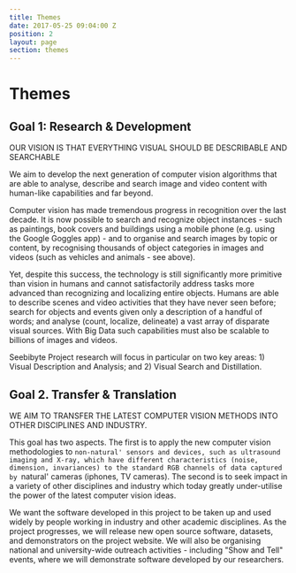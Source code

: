 ```yaml
---
title: Themes
date: 2017-05-25 09:04:00 Z
position: 2
layout: page
section: themes
---
```


# Themes

## Goal 1: Research & Development

OUR VISION IS THAT EVERYTHING VISUAL SHOULD BE DESCRIBABLE AND SEARCHABLE

We aim to develop the next generation of computer vision algorithms that are able to analyse, describe and search image and video content with human-like capabilities and far beyond.

Computer vision has made tremendous progress in recognition over the last decade. It is now possible to search and recognize object instances - such as paintings, book covers and buildings using a mobile phone (e.g. using the Google Goggles app) - and to organise and search images by topic or content, by recognising thousands of object categories in images and videos (such as vehicles and animals - see above). 

Yet, despite this success, the technology is still significantly more primitive than vision in humans and cannot satisfactorily address tasks more advanced than recognizing and localizing entire objects. Humans are able to describe scenes and video activities that they have never seen before; search for objects and events given only a description of a handful of words; and analyse (count, localize, delineate) a vast array of disparate visual sources. With Big Data such capabilities must also be scalable to billions of images and videos. 

Seebibyte Project research will focus in particular on two key areas: 1) Visual Description and Analysis; and 2) Visual Search and Distillation.

## Goal 2. Transfer & Translation
WE AIM TO TRANSFER THE LATEST COMPUTER VISION METHODS INTO OTHER DISCIPLINES AND INDUSTRY.

This goal has two aspects. The first is to apply the new computer vision methodologies to `non-natural' sensors and devices, such as ultrasound imaging and X-ray, which have different characteristics (noise, dimension, invariances) to the standard RGB channels of data captured by `natural' cameras (iphones, TV cameras). The second is to seek impact in a variety of other disciplines and industry which today greatly under-utilise the power of the latest computer vision ideas.

We want the software developed in this project to be taken up and used widely by people working in industry and other academic disciplines. As the project progresses, we will release new open source software, datasets, and demonstrators on the project website. We will also be organising national and university-wide outreach activities - including "Show and Tell" events, where we will demonstrate software developed by our researchers.
